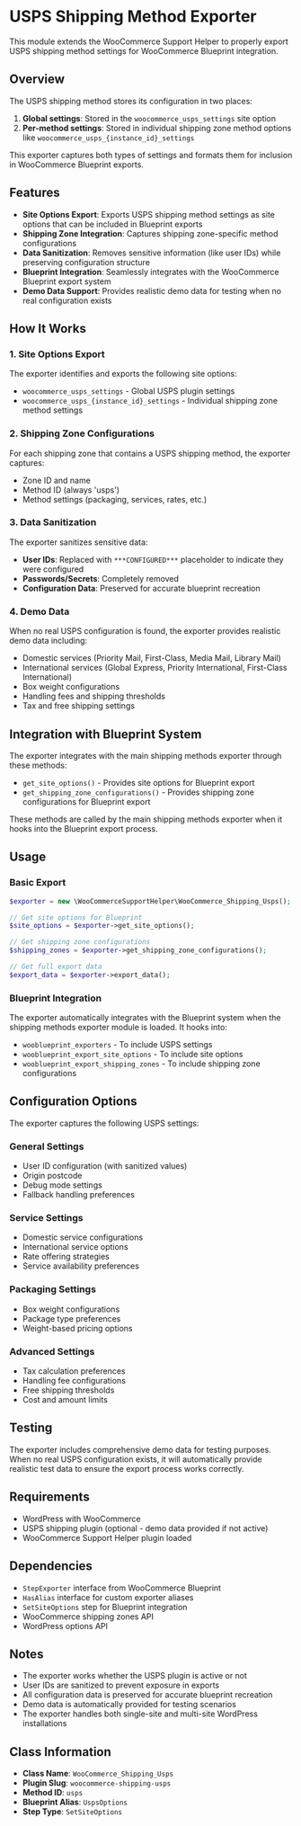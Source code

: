 # USPS Shipping Method Exporter

This module extends the WooCommerce Support Helper to properly export USPS shipping method settings for WooCommerce Blueprint integration.

## Overview

The USPS shipping method stores its configuration in two places:
1. **Global settings**: Stored in the `woocommerce_usps_settings` site option
2. **Per-method settings**: Stored in individual shipping zone method options like `woocommerce_usps_{instance_id}_settings`

This exporter captures both types of settings and formats them for inclusion in WooCommerce Blueprint exports.

## Features

- **Site Options Export**: Exports USPS shipping method settings as site options that can be included in Blueprint exports
- **Shipping Zone Integration**: Captures shipping zone-specific method configurations
- **Data Sanitization**: Removes sensitive information (like user IDs) while preserving configuration structure
- **Blueprint Integration**: Seamlessly integrates with the WooCommerce Blueprint export system
- **Demo Data Support**: Provides realistic demo data for testing when no real configuration exists

## How It Works

### 1. Site Options Export

The exporter identifies and exports the following site options:

- `woocommerce_usps_settings` - Global USPS plugin settings
- `woocommerce_usps_{instance_id}_settings` - Individual shipping zone method settings

### 2. Shipping Zone Configurations

For each shipping zone that contains a USPS shipping method, the exporter captures:

- Zone ID and name
- Method ID (always 'usps')
- Method settings (packaging, services, rates, etc.)

### 3. Data Sanitization

The exporter sanitizes sensitive data:

- **User IDs**: Replaced with `***CONFIGURED***` placeholder to indicate they were configured
- **Passwords/Secrets**: Completely removed
- **Configuration Data**: Preserved for accurate blueprint recreation

### 4. Demo Data

When no real USPS configuration is found, the exporter provides realistic demo data including:

- Domestic services (Priority Mail, First-Class, Media Mail, Library Mail)
- International services (Global Express, Priority International, First-Class International)
- Box weight configurations
- Handling fees and shipping thresholds
- Tax and free shipping settings

## Integration with Blueprint System

The exporter integrates with the main shipping methods exporter through these methods:

- `get_site_options()` - Provides site options for Blueprint export
- `get_shipping_zone_configurations()` - Provides shipping zone configurations for Blueprint export

These methods are called by the main shipping methods exporter when it hooks into the Blueprint export process.

## Usage

### Basic Export

```php
$exporter = new \WooCommerceSupportHelper\WooCommerce_Shipping_Usps();

// Get site options for Blueprint
$site_options = $exporter->get_site_options();

// Get shipping zone configurations
$shipping_zones = $exporter->get_shipping_zone_configurations();

// Get full export data
$export_data = $exporter->export_data();
```

### Blueprint Integration

The exporter automatically integrates with the Blueprint system when the shipping methods exporter module is loaded. It hooks into:

- `wooblueprint_exporters` - To include USPS settings
- `wooblueprint_export_site_options` - To include site options
- `wooblueprint_export_shipping_zones` - To include shipping zone configurations

## Configuration Options

The exporter captures the following USPS settings:

### General Settings
- User ID configuration (with sanitized values)
- Origin postcode
- Debug mode settings
- Fallback handling preferences

### Service Settings
- Domestic service configurations
- International service options
- Rate offering strategies
- Service availability preferences

### Packaging Settings
- Box weight configurations
- Package type preferences
- Weight-based pricing options

### Advanced Settings
- Tax calculation preferences
- Handling fee configurations
- Free shipping thresholds
- Cost and amount limits

## Testing

The exporter includes comprehensive demo data for testing purposes. When no real USPS configuration exists, it will automatically provide realistic test data to ensure the export process works correctly.

## Requirements

- WordPress with WooCommerce
- USPS shipping plugin (optional - demo data provided if not active)
- WooCommerce Support Helper plugin loaded

## Dependencies

- `StepExporter` interface from WooCommerce Blueprint
- `HasAlias` interface for custom exporter aliases
- `SetSiteOptions` step for Blueprint integration
- WooCommerce shipping zones API
- WordPress options API

## Notes

- The exporter works whether the USPS plugin is active or not
- User IDs are sanitized to prevent exposure in exports
- All configuration data is preserved for accurate blueprint recreation
- Demo data is automatically provided for testing scenarios
- The exporter handles both single-site and multi-site WordPress installations

## Class Information

- **Class Name**: `WooCommerce_Shipping_Usps`
- **Plugin Slug**: `woocommerce-shipping-usps`
- **Method ID**: `usps`
- **Blueprint Alias**: `UspsOptions`
- **Step Type**: `SetSiteOptions`

